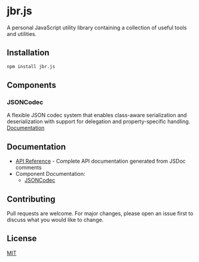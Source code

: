 # jbr.js

A personal JavaScript utility library containing a collection of useful tools and utilities.

## Installation

```bash
npm install jbr.js
```

## Components

### JSONCodec

A flexible JSON codec system that enables class-aware serialization and deserialization with support for delegation and property-specific handling. [Documentation](docs/JSONCodec.md)

## Documentation

- [API Reference](docs/api.md) - Complete API documentation generated from JSDoc comments
- Component Documentation:
  - [JSONCodec](docs/JSONCodec.md)

## Contributing

Pull requests are welcome. For major changes, please open an issue first to discuss what you would like to change.

## License

[MIT](LICENSE)
